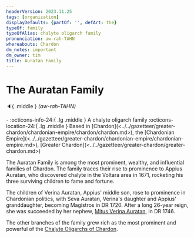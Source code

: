 ```yaml
---
headerVersion: 2023.11.25
tags: [organization]
displayDefaults: {partOf: '', defArt: the}
typeOf: family
typeOfAlias: chalyte oligarch family
pronunciation: aw-rah-TAHN
whereabouts: Chardon
dm_notes: important
dm_owner: tim
title: Auratan Family
---
```

# The Auratan Family
:speaker:{ .middle } *(aw-rah-TAHN)*  
<div class="grid cards ext-narrow-margin ext-one-column" markdown>
-
   :octicons-info-24:{ .lg .middle } A chalyte oligarch family  
    :octicons-location-24:{ .lg .middle } Based in [Chardon](<../../gazetteer/greater-chardon/chardonian-empire/chardon/chardon.md>), the [Chardonian Empire](<../../gazetteer/greater-chardon/chardonian-empire/chardonian-empire.md>), [Greater Chardon](<../../gazetteer/greater-chardon/greater-chardon.md>)  
</div>


The Auratan Family is among the most prominent, wealthy, and influential families of Chardon. The family traces their rise to prominence to Appius Auratan, who discovered chalyte in the Voltara area in 1671, rocketing his three surviving children to fame and fortune. 

The children of Verina Auratan, Appius' middle son, rose to prominence in Chardonian politics, with Seva Auratan, Verina's daughter and Appius' granddaughter, becoming Magistros in DR 1720. After a long 26-year reign, she was succeeded by her nephew, [Mitus Verina Auratan](<../../people/chardonians/mitus-verina-auratan.md>), in DR 1746. 

The other branches of the family grew rich as the most prominent and powerful of the [Chalyte Oligarchs of Chardon](<./chalyte-oligarchs-of-chardon.md>). 


